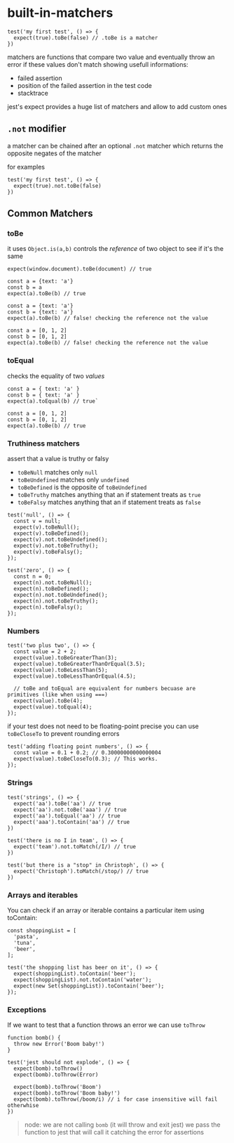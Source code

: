 # built-in-matchers

```
test('my first test', () => {
  expect(true).toBe(false) // .toBe is a matcher
})
```

matchers are functions that compare two value and eventually throw an error if these values don't match showing usefull informations:

- failed assertion
- position of the failed assertion in the test code
- stacktrace

jest's expect provides a huge list of matchers and allow to add custom ones

## `.not` modifier

a matcher can be chained after an optional `.not` matcher which returns the opposite negates of the matcher

for examples

```
test('my first test', () => {
  expect(true).not.toBe(false)
})
```

## Common Matchers

### toBe

it uses `Object.is(a,b)` controls the _reference_ of two object to see if it's the same

```
expect(window.document).toBe(document) // true

const a = {text: 'a'}
const b = a
expect(a).toBe(b) // true

const a = {text: 'a'}
const b = {text: 'a'}
expect(a).toBe(b) // false! checking the reference not the value

const a = [0, 1, 2]
const b = [0, 1, 2]
expect(a).toBe(b) // false! checking the reference not the value
```

### toEqual

checks the equality of two _values_

```
const a = { text: 'a' }
const b = { text: 'a' }
expect(a).toEqual(b) // true`

const a = [0, 1, 2]
const b = [0, 1, 2]
expect(a).toBe(b) // true
```

### Truthiness matchers

assert that a value is truthy or falsy

- `toBeNull` matches only `null`
- `toBeUndefined` matches only `undefined`
- `toBeDefined` is the opposite of `toBeUndefined`
- `toBeTruthy` matches anything that an if statement treats as `true`
- `toBeFalsy` matches anything that an if statement treats as `false`

```
test('null', () => {
  const v = null;
  expect(v).toBeNull();
  expect(v).toBeDefined();
  expect(v).not.toBeUndefined();
  expect(v).not.toBeTruthy();
  expect(v).toBeFalsy();
});

test('zero', () => {
  const n = 0;
  expect(n).not.toBeNull();
  expect(n).toBeDefined();
  expect(n).not.toBeUndefined();
  expect(n).not.toBeTruthy();
  expect(n).toBeFalsy();
});
```

### Numbers

```
test('two plus two', () => {
  const value = 2 + 2;
  expect(value).toBeGreaterThan(3);
  expect(value).toBeGreaterThanOrEqual(3.5);
  expect(value).toBeLessThan(5);
  expect(value).toBeLessThanOrEqual(4.5);

  // toBe and toEqual are equivalent for numbers becuase are primitives (like when using ===)
  expect(value).toBe(4);
  expect(value).toEqual(4);
});
```

if your test does not need to be floating-point precise you can use `toBeCloseTo` to prevent rounding errors

```
test('adding floating point numbers', () => {
  const value = 0.1 + 0.2; // 0.30000000000000004
  expect(value).toBeCloseTo(0.3); // This works.
});
```

### Strings

```
test('strings', () => {
  expect('aa').toBe('aa') // true
  expect('aa').not.toBe('aaa') // true
  expect('aa').toEqual('aa') // true
  expect('aaa').toContain('aa') // true
})

test('there is no I in team', () => {
  expect('team').not.toMatch(/I/) // true
})

test('but there is a "stop" in Christoph', () => {
  expect('Christoph').toMatch(/stop/) // true
})
```

### Arrays and iterables

You can check if an array or iterable contains a particular item using toContain:

```
const shoppingList = [
  'pasta',
  'tuna',
  'beer',
];

test('the shopping list has beer on it', () => {
  expect(shoppingList).toContain('beer');
  expect(shoppingList).not.toContain('water');
  expect(new Set(shoppingList)).toContain('beer');
});
```

### Exceptions

If we want to test that a function throws an error we can use `toThrow`

```
function bomb() {
  throw new Error('Boom baby!')
}

test('jest should not explode', () => {
  expect(bomb).toThrow()
  expect(bomb).toThrow(Error)

  expect(bomb).toThrow('Boom')
  expect(bomb).toThrow('Boom baby!')
  expect(bomb).toThrow(/boom/i) // i for case insensitive will fail otherwhise
})
```

> node: we are not calling `bomb` (it will throw and exit jest) we pass the function to jest that will call it catching the error for assertions
